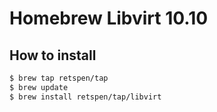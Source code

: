 # Homebrew Libvirt 10.10

## How to install

```bash
$ brew tap retspen/tap
$ brew update
$ brew install retspen/tap/libvirt
```
